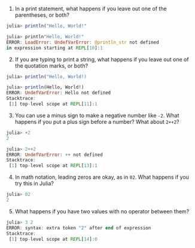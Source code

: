 1. In a print statement, what happens if you leave out one of the parentheses, or both?

```Julia
julia> println("Hello, World!"

```

```Julia
julia> println"Hello, World!"
ERROR: LoadError: UndefVarError: @println_str not defined
in expression starting at REPL[10]:1
```

2. If you are typing to print a string, what happens if you leave out one of the quotation marks, or both?

```Julia
julia> println("Hello, World!)

```

```Julia
julia> println(Hello, World!)
ERROR: UndefVarError: Hello not defined
Stacktrace:
 [1] top-level scope at REPL[11]:1
```

3. You can use a minus sign to make a negative number like `-2`. What happens if you put a plus sign before a number? What about `2++2`?

```Julia
julia> +2
2
```

```Julia
julia> 2++2
ERROR: UndefVarError: ++ not defined
Stacktrace:
 [1] top-level scope at REPL[13]:1
```

4. In math notation, leading zeros are okay, as in `02`. What happens if you try this in Julia?

```Julia
julia> 02
2
```

5. What happens if you have two values with no operator between them?

```Julia
julia> 3 2
ERROR: syntax: extra token "2" after end of expression
Stacktrace:
 [1] top-level scope at REPL[14]:0
```
